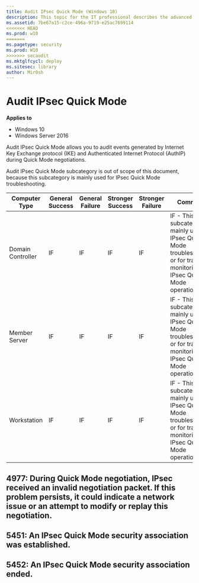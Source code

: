 ```yaml
---
title: Audit IPsec Quick Mode (Windows 10)
description: This topic for the IT professional describes the advanced security audit policy setting, Audit IPsec Quick Mode, which determines whether the operating system generates audit events for the results of the Internet Key Exchange (IKE) protocol and Authenticated Internet Protocol (AuthIP) during Quick Mode negotiations.
ms.assetid: 7be67a15-c2ce-496a-9719-e25ac7699114
<<<<<<< HEAD
ms.prod: w10
=======
ms.pagetype: security
ms.prod: W10
>>>>>>> secaudit
ms.mktglfcycl: deploy
ms.sitesec: library
author: Mir0sh
---
```


# Audit IPsec Quick Mode

**Applies to**
-   Windows 10
-   Windows Server 2016


Audit IPsec Quick Mode allows you to audit events generated by Internet Key Exchange protocol (IKE) and Authenticated Internet Protocol (AuthIP) during Quick Mode negotiations.

Audit IPsec Quick Mode subcategory is out of scope of this document, because this subcategory is mainly used for IPsec Quick Mode troubleshooting.

| Computer Type     | General Success | General Failure | Stronger Success | Stronger Failure | Comments                                                                                                                             |
|-------------------|-----------------|-----------------|------------------|------------------|--------------------------------------------------------------------------------------------------------------------------------------|
| Domain Controller | IF              | IF              | IF               | IF               | IF - This subcategory is mainly used for IPsec Quick Mode troubleshooting, or for tracing or monitoring IPsec Quick Mode operations. |
| Member Server     | IF              | IF              | IF               | IF               | IF - This subcategory is mainly used for IPsec Quick Mode troubleshooting, or for tracing or monitoring IPsec Quick Mode operations. |
| Workstation       | IF              | IF              | IF               | IF               | IF - This subcategory is mainly used for IPsec Quick Mode troubleshooting, or for tracing or monitoring IPsec Quick Mode operations. |

## 4977: During Quick Mode negotiation, IPsec received an invalid negotiation packet. If this problem persists, it could indicate a network issue or an attempt to modify or replay this negotiation.

## 5451: An IPsec Quick Mode security association was established.

## 5452: An IPsec Quick Mode security association ended.

